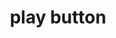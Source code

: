 ---
layout: smileys&emotion
title: play button
emoji: play_button
permalink: ▶.html
image: assets/img/3moji/play_button.png
---